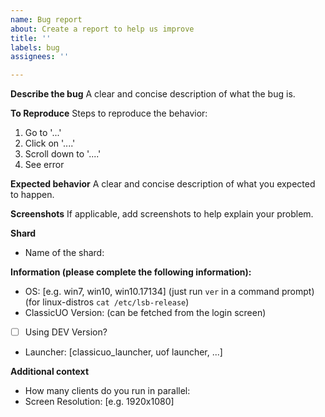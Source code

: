 ```yaml
---
name: Bug report
about: Create a report to help us improve
title: ''
labels: bug
assignees: ''

---
```


**Describe the bug**
A clear and concise description of what the bug is.

**To Reproduce**
Steps to reproduce the behavior:
1. Go to '...'
2. Click on '....'
3. Scroll down to '....'
4. See error

**Expected behavior**
A clear and concise description of what you expected to happen.

**Screenshots**
If applicable, add screenshots to help explain your problem.

**Shard**
 - Name of the shard:

**Information (please complete the following information):**
 - OS: [e.g. win7, win10, win10.17134] (just run `ver` in a command prompt) (for linux-distros `cat /etc/lsb-release`)
 - ClassicUO Version: (can be fetched from the login screen)
 - [ ] Using DEV Version?
 - Launcher: [classicuo_launcher, uof launcher, ...]

**Additional context**
 - How many clients do you run in parallel: 
 - Screen Resolution: [e.g. 1920x1080]
